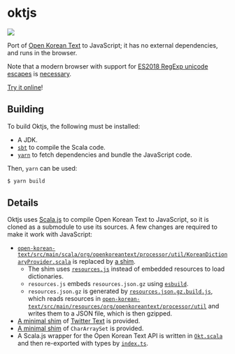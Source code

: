 # oktjs

<a href="https://www.npmjs.com/package/oktjs" alt="npm">
  <img src="https://img.shields.io/npm/v/oktjs" />
</a>

Port of [Open Korean Text](https://github.com/open-korean-text/open-korean-text)
to JavaScript; it has no external dependencies, and runs in the browser.

Note that a modern browser with support for
[ES2018 RegExp unicode escapes](https://caniuse.com/mdn-javascript_builtins_regexp_property_escapes)
is [necessary](https://www.scala-js.org/doc/regular-expressions.html).

[Try it online](https://observablehq.com/@71/korean-nlp)!

## Building

To build Oktjs, the following must be installed:

- A JDK.
- [`sbt`](https://www.scala-sbt.org/) to compile the Scala code.
- [`yarn`](https://yarnpkg.com/) to fetch dependencies and bundle the JavaScript
  code.

Then, `yarn` can be used:

```bash
$ yarn build
```

## Details

Oktjs uses [Scala.js](https://www.scala-js.org/) to compile Open Korean Text to
JavaScript, so it is cloned as a submodule to use its sources. A few changes are
required to make it work with JavaScript:

- [`open-korean-text/src/main/scala/org/openkoreantext/processor/util/KoreanDictionaryProvider.scala`](open-korean-text/src/main/scala/org/openkoreantext/processor/util/KoreanDictionaryProvider.scala)
  is replaced by
  [a shim](src/main/scala/org/openkoreantext/processor/util/KoreanDictionaryProviderShim.scala).
  - The shim uses [`resources.js`](resources.js) instead of embedded resources
    to load dictionaries.
  - `resources.js` embeds `resources.json.gz` using
    [`esbuild`](https://esbuild.github.io/content-types/#binary).
  - `resources.json.gz` is generated by
    [`resources.json.gz.build.js`](resources.json.gz.build.js), which reads
    resources in
    [`open-korean-text/src/main/resources/org/openkoreantext/processor/util`](open-korean-text/src/main/resources/org/openkoreantext/processor/util)
    and writes them to a JSON file, which is then gzipped.
- [A minimal shim](src/main/scala/com/twitter/Regex.scala) of
  [Twitter Text](https://github.com/twitter/twitter-text) is provided.
- [A minimal shim](src/main/scala/org/openkoreantext/processor/util/CharArraySet.scala)
  of `CharArraySet` is provided.
- A Scala.js wrapper for the Open Korean Text API is written in
  [`Okt.scala`](src/main/scala/is/gregoirege/oktjs/Okt.scala) and then
  re-exported with types by [`index.ts`](index.ts).
